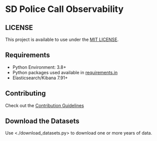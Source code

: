 # SD Police Call Observability

## LICENSE

This project is available to use under the [MIT LICENSE](./LICENSE).

## Requirements

- Python Environment: 3.8+
- Python packages used available in [requirements.in](./requirements.in)
- Elasticsearch/Kibana 7.91+

## Contributing
Check out the [Contribution Guidelines](./CONTRIBUTING.md)

## Download the Datasets
Use <./download_datasets.py> to download one or more years of data.

